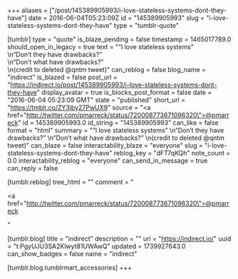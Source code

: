 +++
aliases = ["/post/145389905993/i-love-stateless-systems-dont-they-have"]
date = 2016-06-04T05:23:09Z
id = "145389905993"
slug = "i-love-stateless-systems-dont-they-have"
type = "tumblr-quote"

[tumblr]
type = "quote"
is_blaze_pending = false
timestamp = 1465017789.0
should_open_in_legacy = true
text = "&ldquo;I love stateless systems&rdquo;<br/>\n&ldquo;Don&rsquo;t they have drawbacks?&rdquo;<br/>\n&ldquo;Don&rsquo;t what have drawbacks?&rdquo;<br/>\n(credit to deleted @qntm tweet)"
can_reblog = false
blog_name = "indirect"
is_blazed = false
post_url = "https://indirect.io/post/145389905993/i-love-stateless-systems-dont-they-have"
display_avatar = true
is_blocks_post_format = false
date = "2016-06-04 05:23:09 GMT"
state = "published"
short_url = "https://tmblr.co/ZY3jby27PwUX9"
source = "<a href=\"http://twitter.com/pmarreck/status/720008773671096320\">@pmarreck</a>"
id = 145389905993.0
id_string = "145389905993"
can_like = false
format = "html"
summary = "“I love stateless systems” \n“Don’t they have drawbacks?” \n“Don’t what have drawbacks?” \n(credit to deleted @qntm tweet)"
can_blaze = false
interactability_blaze = "everyone"
slug = "i-love-stateless-systems-dont-they-have"
reblog_key = "dFT7qKQh"
note_count = 0.0
interactability_reblog = "everyone"
can_send_in_message = true
can_reply = false

[tumblr.reblog]
tree_html = ""
comment = "<p><a href=\"http://twitter.com/pmarreck/status/720008773671096320\">@pmarreck</a></p>"

[tumblr.blog]
title = "indirect"
description = ""
url = "https://indirect.io/"
uuid = "t:PgyUJU3SA2Klwyt81UWAwQ"
updated = 1739927643.0
can_show_badges = false
name = "indirect"

[tumblr.blog.tumblrmart_accessories]
+++
